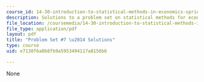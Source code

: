 ```yaml
---
course_id: 14-30-introduction-to-statistical-methods-in-economics-spring-2009
description: Solutions to a problem set on statistical methods for economics.
file_location: /coursemedia/14-30-introduction-to-statistical-methods-in-economics-spring-2009/e7130f6a0b8fb9a5953494117a8156b6_MIT14_30s09_sol_pset07.pdf
file_type: application/pdf
layout: pdf
title: "Problem Set #7 \u2014 Solutions"
type: course
uid: e7130f6a0b8fb9a5953494117a8156b6

---
```

None